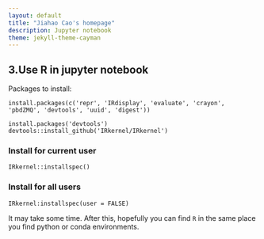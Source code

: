 ```yaml
---
layout: default
title: "Jiahao Cao's homepage"
description: Jupyter notebook
theme: jekyll-theme-cayman
---
```


## 3.Use R in jupyter notebook

Packages to install:

```
install.packages(c('repr', 'IRdisplay', 'evaluate', 'crayon', 'pbdZMQ', 'devtools', 'uuid', 'digest'))

install.packages('devtools')
devtools::install_github('IRkernel/IRkernel')
```

### Install for current user

```IRkernel::installspec() ```

### Install for all users

```IRkernel:installspec(user = FALSE)```

It may take some time. After this, hopefully you can find ```R``` in the same place you find python or conda environments.
